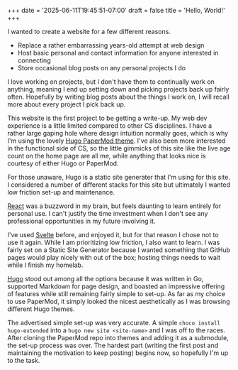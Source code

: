 +++
date = '2025-06-11T19:45:51-07:00'
draft = false
title = 'Hello, World!'
+++

I wanted to create a website for a few different reasons.
- Replace a rather embarrassing years-old attempt at web design
- Host basic personal and contact information for anyone interested in connecting
- Store occasional blog posts on any personal projects I do

I love working on projects, but I don't have them to continually work on anything, meaning I end up setting down and picking projects back up fairly often.  Hopefully by writing blog posts about the things I work on, I will recall more about every project I pick back up.

This website is the first project to be getting a write-up.  My web dev experience is a little limited compared to other CS disciplines.  I have a rather large gaping hole where design intuition normally goes, which is why I'm using the lovely [Hugo PaperMod theme](https://github.com/adityatelange/hugo-PaperMod).  I've also been more interested in the functional side of CS, so the little gimmicks of this site like the live age count on the home page are all me, while anything that looks nice is courtesy of either Hugo or PaperMod.

For those unaware, Hugo is a static site generater that I'm using for this site.  I considered a number of different stacks for this site but ultimately I wanted low friction set-up and maintenance.  

[React](https://react.dev/) was a buzzword in my brain, but feels daunting to learn entirely for personal use.  I can't justify the time investment when I don't see any professional opportunities in my future involving it.

I've used [Svelte](https://svelte.dev/) before, and enjoyed it, but for that reason I chose not to use it again.  While I am prioritizing low friction, I also want to learn.  I was fairly set on a Static Site Generator because I wanted something that GitHub pages would play nicely with out of the box; hosting things needs to wait while I finish my homelab.  

[Hugo](https://gohugo.io/) stood out among all the options because it was written in Go, supported Markdown for page design, and boasted an impressive offering of features while still remaining fairly simple to set-up.  As far as my choice to use PaperMod, it simply looked the nicest aesthetically as I was browsing different Hugo themes.

The advertised simple set-up was very accurate.  A simple `choco install hugo-extended` into a `hugo new site <site-name>` and I was off to the races.  After cloning the PaperMod repo into themes and adding it as a submodule, the set-up process was over.  The hardest part (writing the first post and maintaining the motivation to keep posting) begins now, so hopefully I'm up to the task.